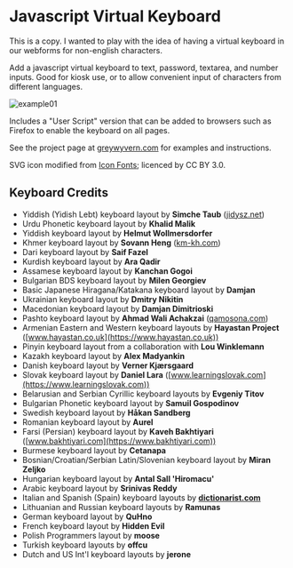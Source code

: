 # Javascript Virtual Keyboard

This is a copy. I wanted to play with the idea of having a virtual keyboard in our webforms for non-english characters.

Add a javascript virtual keyboard to text, password, textarea, and number inputs. Good for kiosk use, or to allow convenient input of characters from different languages.

![example01](https://github.com/GreyWyvern/virtual-keyboard/assets/137631/9f877409-f29b-43d5-8605-a39210cee802)

Includes a "User Script" version that can be added to browsers such as Firefox to enable the keyboard on all pages.

See the project page at [greywyvern.com](https://greywyvern.com/code/javascript/keyboard/) for examples and instructions.

SVG icon modified from [Icon Fonts](https://www.onlinewebfonts.com/icon); licenced by CC BY 3.0.

## Keyboard Credits
- Yiddish (Yidish Lebt) keyboard layout by **Simche Taub** ([jidysz.net](https://jidysz.net))
- Urdu Phonetic keyboard layout by **Khalid Malik**
- Yiddish keyboard layout by **Helmut Wollmersdorfer**
- Khmer keyboard layout by **Sovann Heng** ([km-kh.com](https://km-kh.com))
- Dari keyboard layout by **Saif Fazel**
- Kurdish keyboard layout by **Ara Qadir**
- Assamese keyboard layout by **Kanchan Gogoi**
- Bulgarian BDS keyboard layout by **Milen Georgiev**
- Basic Japanese Hiragana/Katakana keyboard layout by **Damjan**
- Ukrainian keyboard layout by **Dmitry Nikitin**
- Macedonian keyboard layout by **Damjan Dimitrioski**
- Pashto keyboard layout by **Ahmad Wali Achakzai** ([qamosona.com](https://qamosona.com))
- Armenian Eastern and Western keyboard layouts by **Hayastan Project** ([www.hayastan.co.uk](https://www.hayastan.co.uk))
- Pinyin keyboard layout from a collaboration with **Lou Winklemann**
- Kazakh keyboard layout by **Alex Madyankin**
- Danish keyboard layout by **Verner Kjærsgaard**
- Slovak keyboard layout by **Daniel Lara** ([www.learningslovak.com](https://www.learningslovak.com))
- Belarusian and Serbian Cyrillic keyboard layouts by **Evgeniy Titov**
- Bulgarian Phonetic keyboard layout by **Samuil Gospodinov**
- Swedish keyboard layout by **Håkan Sandberg**
- Romanian keyboard layout by **Aurel**
- Farsi (Persian) keyboard layout by **Kaveh Bakhtiyari** ([www.bakhtiyari.com](https://www.bakhtiyari.com))
- Burmese keyboard layout by **Cetanapa**
- Bosnian/Croatian/Serbian Latin/Slovenian keyboard layout by **Miran Zeljko**
- Hungarian keyboard layout by **Antal Sall 'Hiromacu'**
- Arabic keyboard layout by **Srinivas Reddy**
- Italian and Spanish (Spain) keyboard layouts by **[dictionarist.com](https://dictionarist.com)**
- Lithuanian and Russian keyboard layouts by **Ramunas**
- German keyboard layout by **QuHno**
- French keyboard layout by **Hidden Evil**
- Polish Programmers layout by **moose**
- Turkish keyboard layouts by **offcu**
- Dutch and US Int'l keyboard layouts by **jerone**
